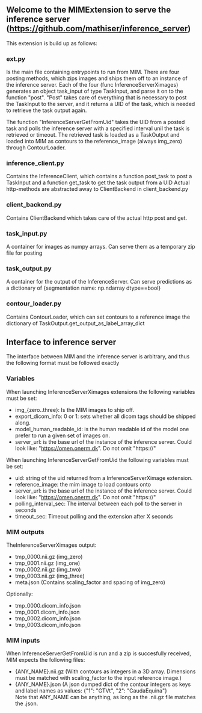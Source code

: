 ## Welcome to the MIMExtension to serve the inference server (https://github.com/mathiser/inference_server)

This extension is build up as follows:
### ext.py
Is the main file containing entrypoints to run from MIM.
There are four posting methods, which zips images and ships them off to an instance of the inference server. Each of the four (func InferenceServerXimages)
generates an object task_input of type TaskInput, and parse it on to the function "post". "Post" takes care of everything that is necessary to post
the TaskInput to the server, and it returns a UID of the task, which is needed to retrieve the task output again.
 
The function "InferenceServerGetFromUid" takes the UID from a posted task and polls the inference server with a specified interval unil the task is retrieved or timeout.
The retrieved task is loaded as a TaskOutput and loaded into MIM as contours to the reference_image (always img_zero) through ContourLoader.

### inference_client.py
Contains the InferenceClient, which contains a function post_task to post a TaskInput and a function get_task to get the task output from a UID
Actual http-methods are abstracted away to ClientBackend in client_backend.py

### client_backend.py
Contains ClientBackend which takes care of the actual http post and get.

### task_input.py
A container for images as numpy arrays. Can serve them as a temporary zip file for posting

### task_output.py
A container for the output of the InferenceServer. Can serve predictions as a dictionary of {segmentation name: np.ndarray dtype==bool}

### contour_loader.py
Contains ContourLoader, which can set contours to a reference image the dictionary of TaskOutput.get_output_as_label_array_dict

## Interface to inference server
The interface between MIM and the inference server is arbitrary, and thus the following format must be followed exactly

### Variables
When launching InferenceServerXimages extensions the following variables must be set:
- img_{zero..three}: Is the MIM images to ship off.
- export_dicom_info: 0 or 1: sets whether all dicom tags should be shipped along. 
- model_human_readable_id: is the human readable id of the model one prefer to run a given set of images on.
- server_url: is the base url of the instance of the inference server. Could look like: "https://omen.onerm.dk". Do not omit "https://"

When launching InferenceServerGetFromUid the following variables must be set:
- uid: string of the uid returned from a InferenceServerXimage extension.
- reference_image: the mim image to load contours onto
- server_url: is the base url of the instance of the inference server. Could look like: "https://omen.onerm.dk". Do not omit "https://"
- polling_interval_sec: The interval between each poll to the server in seconds
- timeout_sec: Timeout polling and the extension after X seconds

### MIM outputs
TheInferenceServerXimages output:
- tmp_0000.nii.gz (img_zero)
- tmp_0001.nii.gz (img_one)
- tmp_0002.nii.gz (img_two)
- tmp_0003.nii.gz (img_three)
- meta.json (Contains scaling_factor and spacing of img_zero)

Optionally:
- tmp_0000.dicom_info.json
- tmp_0001.dicom_info.json
- tmp_0002.dicom_info.json
- tmp_0003.dicom_info.json

### MIM inputs
When InferenceServerGetFromUid is run and a zip is succesfully received, MIM expects the following files:
- {ANY_NAME}.nii.gz (With contours as integers in a 3D array. Dimensions must be matched with scaling_factor to the input reference image.)
- {ANY_NAME}.json (A json dumped dict of the contour integers as keys and label names as values: {"1": "GTVt", "2": "CaudaEquina"}  
Note that ANY_NAME can be anything, as long as the .nii.gz file matches the .json.



